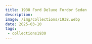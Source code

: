 ```yaml
---
title: 1938 Ford Deluxe Fordor Sedan
description: 
image: /img/collections/1938.webp
date: 2025-03-10
tags: 
 - collections1930
---
```


